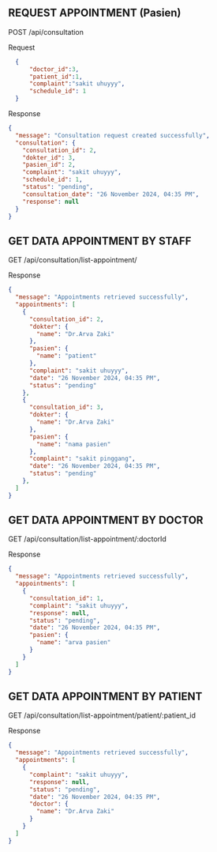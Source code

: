 ## REQUEST APPOINTMENT (Pasien)
POST /api/consultation

Request
```json
  {
      "doctor_id":3,
      "patient_id":1,
      "complaint":"sakit uhuyyy",
      "schedule_id": 1
  }
```
Response 
```json
{
  "message": "Consultation request created successfully",
  "consultation": {
    "consultation_id": 2,
    "dokter_id": 3,
    "pasien_id": 2,
    "complaint": "sakit uhuyyy",
    "schedule_id": 1,
    "status": "pending",
    "consultation_date": "26 November 2024, 04:35 PM",
    "response": null
  }
}
```

## GET DATA APPOINTMENT BY STAFF 
GET /api/consultation/list-appointment/

Response
```json
{
  "message": "Appointments retrieved successfully",
  "appointments": [
    {
      "consultation_id": 2,
      "dokter": {
        "name": "Dr.Arva Zaki"
      },
      "pasien": {
        "name": "patient"
      },
      "complaint": "sakit uhuyyy",
      "date": "26 November 2024, 04:35 PM",
      "status": "pending"
    },
    {
      "consultation_id": 3,
      "dokter": {
        "name": "Dr.Arva Zaki"
      },
      "pasien": {
        "name": "nama pasien"
      },
      "complaint": "sakit pinggang",
      "date": "26 November 2024, 04:35 PM",
      "status": "pending"
    },
  ]
}
```
## GET DATA APPOINTMENT BY DOCTOR 
GET /api/consultation/list-appointment/:doctorId

Response
```json
{
  "message": "Appointments retrieved successfully",
  "appointments": [
    {
      "consultation_id": 1,
      "complaint": "sakit uhuyyy",
      "response": null,
      "status": "pending",
      "date": "26 November 2024, 04:35 PM",
      "pasien": {
        "name": "arva pasien"
      }
    }
  ]
}
```
## GET DATA APPOINTMENT BY PATIENT 
GET /api/consultation/list-appointment/patient/:patient_id

Response
```json
{
  "message": "Appointments retrieved successfully",
  "appointments": [
    {
      "complaint": "sakit uhuyyy",
      "response": null,
      "status": "pending",
      "date": "26 November 2024, 04:35 PM",
      "doctor": {
        "name": "Dr.Arva Zaki"
      }
    }
  ]
}
```